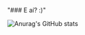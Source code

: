 "### E aí? :)" 

![Anurag's GitHub stats](https://github-readme-stats.vercel.app/api?username=Endril18&show_icons=true&hide=prs&count_private=true&theme=radical)
